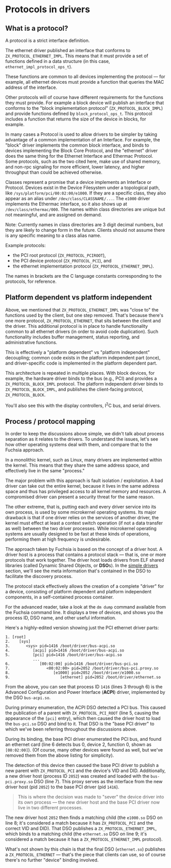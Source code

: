 # Protocols in drivers

## What is a protocol?

A protocol is a strict interface definition.

The ethernet driver published an interface that conforms to `ZX_PROTOCOL_ETHERNET_IMPL`.
This means that it must provide a set of functions defined in a data structure
(in this case, `ethernet_impl_protocol_ops_t`).

These functions are common to all devices implementing the protocol &mdash; for example,
all ethernet devices must provide a function that queries the MAC address of the
interface.

Other protocols will of course have different requirements for the functions they
must provide.
For example a block device will publish an interface that conforms to the
"block implementation protocol" (`ZX_PROTOCOL_BLOCK_IMPL`) and
provide functions defined by `block_protocol_ops_t`.
This protocol includes a function that returns the size of the device in blocks,
for example.

In many cases a Protocol is used to allow drivers to be simpler by taking advantage
of a common implementation of an Interface. For example, the "block" driver implements
the common block interface, and binds to devices implementing the Block Core Protocol,
and the "ethernet" driver does the same thing for the Ethernet Interface and Ethermac
Protocol. Some protocols, such as the two cited here, make use of shared memory, and
non-rpc signaling for more efficient, lower latency, and higher throughput than could
be achieved otherwise.

Classes represent a promise that a device implements an Interface or Protocol.
Devices exist in the Device Filesystem under a topological path, like
`/sys/platform/pci/00:02:00/e1000`. If they are a specific class, they also appear
as an alias under `/dev/class/CLASSNAME/...`. The `e1000` driver implements
the Ethermac interface, so it also shows up at `/dev/class/ethermac/000`. The names
within class directories are unique but not meaningful, and are assigned on demand.

Note: Currently names in class directories are 3 digit decimal numbers, but they
are likely to change form in the future. Clients should not assume there is any
specific meaning to a class alias name.

Example protocols:

*   the PCI root protocol (`ZX_PROTOCOL_PCIROOT`),
*   the PCI device protocol (`ZX_PROTOCOL_PCI`), and
*   the ethernet implementation protocol (`ZX_PROTOCOL_ETHERNET_IMPL`).

The names in brackets are the C language constants corresponding to the protocols, for reference.


## Platform dependent vs platform independent

Above, we mentioned that `ZX_PROTOCOL_ETHERNET_IMPL` was "close to" the functions used
by the client, but one step removed.
That's because there's one more protocol, `ZX_PROTOCOL_ETHERNET`, that sits between
the client and the driver.
This additional protocol is in place to handle functionality common to all ethernet
drivers (in order to avoid code duplication).
Such functionality includes buffer management, status reporting, and administrative
functions.

This is effectively a "platform dependent" vs "platform independent" decoupling;
common code exists in the platform independent part (once), and driver-specific code
is implemented in the platform dependent part.

This architecture is repeated in multiple places.
With block devices, for example, the hardware driver binds to the bus (e.g., PCI)
and provides a `ZX_PROTOCOL_BLOCK_IMPL` protocol.
The platform independent driver binds to `ZX_PROTOCOL_BLOCK_IMPL`, and publishes the
client-facing protocol, `ZX_PROTOCOL_BLOCK`.

You'll also see this with the display controllers, I<sup>2</sup>C bus, and serial drivers.

<!--- More content? -->

## Process / protocol mapping

In order to keep the discussions above simple, we didn't talk about process separation
as it relates to the drivers.
To understand the issues, let's see how other operating systems deal with them,
and compare that to the Fuchsia approach.

In a monolithic kernel, such as Linux, many drivers are implemented within the kernel.
This means that they share the same address space, and effectively live in the same
"process."

The major problem with this approach is fault isolation / exploitation.
A bad driver can take out the entire kernel, because it lives in the same address
space and thus has privileged access to all kernel memory and resources.
A compromised driver can present a security threat for the same reason.

The other extreme, that is, putting each and every driver service into its own
process, is used by some microkernel operating systems.
Its major drawback is that if one driver relies on the services of another driver,
the kernel must effect at least a context switch operation (if not a data transfer
as well) between the two driver processes.
While microkernel operating systems are usually designed to be fast at these
kinds of operations, performing them at high frequency is undesirable.

The approach taken by Fuchsia is based on the concept of a driver host.
A driver host is a process that contains a protocol stack &mdash; that is, one or
more protocols that work together.
The driver host loads drivers from ELF shared libraries (called Dynamic Shared Objects,
or **DSO**s).
In the [simple drivers](/docs/development/drivers/developer_guide/simple.md) section,
we'll see the meta information that's contained in the DSO to facilitate the discovery process.

The protocol stack effectively allows the creation of a complete "driver" for
a device, consisting of platform dependent and platform independent components,
in a self-contained process container.

For the advanced reader, take a look at the `dm dump` command available from
the Fuchsia command line.
It displays a tree of devices, and shows you the process ID, DSO name, and
other useful information.

Here's a highly-edited version showing just the PCI ethernet driver parts:

```
1. [root]
2.    [sys]
3.       <sys> pid=1416 /boot/driver/bus-acpi.so
4.          [acpi] pid=1416 /boot/driver/bus-acpi.so
5.          [pci] pid=1416 /boot/driver/bus-acpi.so
            ...
6.             [00:02:00] pid=1416 /boot/driver/bus-pci.so
7.                <00:02:00> pid=2052 /boot/driver/bus-pci.proxy.so
8.                   [e1000] pid=2052 /boot/driver/e1000.so
9.                      [ethernet] pid=2052 /boot/driver/ethernet.so
```

From the above, you can see that process ID `1416` (lines 3 through 6)
is the Advanced Configuration and Power Interface (**ACPI**) driver, implemented
by the DSO `bus-acpi.so`.

During primary enumeration, the ACPI DSO detected a PCI bus.
This caused the publication of a parent with `ZX_PROTOCOL_PCI_ROOT` (line 5,
causing the appearance of the `[pci]` entry),
which then caused the driver host to load the `bus-pci.so` DSO and bind to it.
That DSO is the "base PCI driver" to which we've been referring throughout the
discussions above.

During its binding, the base PCI driver enumerated the PCI bus, and found an ethernet
card (line 6 detects bus 0, device 2, function 0, shown as `[00:02:00]`).
(Of course, many other devices were found as well, but we've removed them from
the above listing for simplicity).

The detection of this device then caused the base PCI driver to publish a new parent
with `ZX_PROTOCOL_PCI` and the device's VID and DID.
Additionally, a new driver host (process ID `2052`) was created and loaded with the
`bus-pci.proxy.so` DSO (line 7).
This proxy serves as the interface from the new driver host (pid `2052`) to the base PCI
driver (pid `1416`).

> This is where the decision was made to "sever" the device driver into its own
> process &mdash; the new driver host and the base PCI driver now live in two
> different processes.

The new driver host `2052` then finds a matching child (the `e1000.so`
DSO on line 8; it's considered a match because it has `ZX_PROTOCOL_PCI` and the correct
VID and DID).
That DSO publishes a `ZX_PROTOCOL_ETHERNET_IMPL`, which binds to a matching
child (the `ethernet.so` DSO on line 9; it's considered a match because it has a
`ZX_PROTOCOL_ETHERNET_IMPL` protocol).

What's not shown by this chain is that the final DSO (`ethernet.so`) publishes
a `ZX_PROTOCOL_ETHERNET` &mdash; that's the piece that clients can use, so of
course there's no further "device" binding involved.


